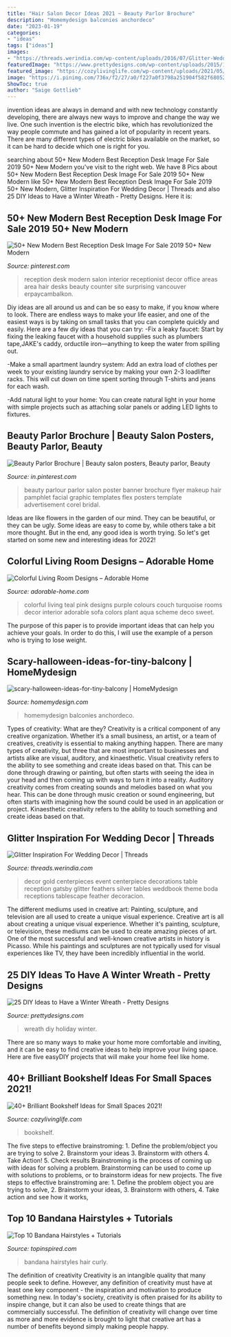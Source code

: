 ```yaml
---
title: "Hair Salon Decor Ideas 2021 ~ Beauty Parlor Brochure"
description: "Homemydesign balconies anchordeco"
date: "2023-01-19"
categories:
- "ideas"
tags: ["ideas"]
images:
- "https://threads.werindia.com/wp-content/uploads/2016/07/Glitter-Wedding-Decor-Threads-WeRIndia6.jpg"
featuredImage: "https://www.prettydesigns.com/wp-content/uploads/2015/11/Holiday-Wreath.jpg"
featured_image: "https://cozylivinglife.com/wp-content/uploads/2021/05/11-4.jpg"
image: "https://i.pinimg.com/736x/f2/27/a0/f227a0f3798a251904f582f6805216f2.jpg"
ShowToc: true
author: "Saige Gottlieb"
---
```



invention ideas are always in demand and with new technology constantly developing, there are always new ways to improve and change the way we live. One such invention is the electric bike, which has revolutionized the way people commute and has gained a lot of popularity in recent years. There are many different types of electric bikes available on the market, so it can be hard to decide which one is right for you.

	

		
searching about 50+ New Modern Best Reception Desk Image For Sale 2019 50+ New Modern you've visit to the right web. We have 8 Pics about 50+ New Modern Best Reception Desk Image For Sale 2019 50+ New Modern like 50+ New Modern Best Reception Desk Image For Sale 2019 50+ New Modern, Glitter Inspiration For Wedding Decor | Threads and also 25 DIY Ideas to Have a Winter Wreath - Pretty Designs. Here it is:
		
    
## 50+ New Modern Best Reception Desk Image For Sale 2019 50+ New Modern

<img loading=lazy src="https://i.pinimg.com/736x/f2/27/a0/f227a0f3798a251904f582f6805216f2.jpg" onerror="this.onerror=null;this.src='https://tse4.mm.bing.net/th?id=OIP.F1g2UOGE6YtT9mjaX9-sIgHaJ3&amp;pid=15.1';" alt="50+ New Modern Best Reception Desk Image For Sale 2019 50+ New Modern">

_Source: pinterest.com_

>reception desk modern salon interior receptionist decor office areas area hair desks beauty counter site surprising vancouver erpaycambalkon. 

	

Diy ideas are all around us and can be so easy to make, if you know where to look.
There are endless ways to make your life easier, and one of the easiest ways is by taking on small tasks that you can complete quickly and easily. Here are a few diy ideas that you can try:
-Fix a leaky faucet: Start by fixing the leaking faucet with a household supplies such as plumbers tape,JAKE's caddy, orductile iron—anything to keep the water from spilling out.

-Make a small apartment laundry system: Add an extra load of clothes per week to your existing laundry service by making your own 2-3 loadlifter racks. This will cut down on time spent sorting through T-shirts and jeans for each wash.

-Add natural light to your home: You can create natural light in your home with simple projects such as attaching solar panels or adding LED lights to fixtures.

    
## Beauty Parlor Brochure | Beauty Salon Posters, Beauty Parlor, Beauty

<img loading=lazy src="https://i.pinimg.com/736x/1b/e0/af/1be0afcb5b24ec383258189e998d8e04.jpg" onerror="this.onerror=null;this.src='https://tse1.mm.bing.net/th?id=OIP.y7kUzVelBUJ0RUaFDlRreAHaKe&amp;pid=15.1';" alt="Beauty Parlor Brochure | Beauty salon posters, Beauty parlor, Beauty">

_Source: in.pinterest.com_

>beauty parlour parlor salon poster banner brochure flyer makeup hair pamphlet facial graphic templates flex posters template advertisement corel bridal. 

	

Ideas are like flowers in the garden of our mind. They can be beautiful, or they can be ugly. Some ideas are easy to come by, while others take a bit more thought. But in the end, any good idea is worth trying. So let's get started on some new and interesting ideas for 2022!

    
## Colorful Living Room Designs – Adorable Home

<img loading=lazy src="https://adorable-home.com/wp-content/gallery/colorful-living-room-designs/colorful-living-room-designs-4.jpg" onerror="this.onerror=null;this.src='https://tse1.mm.bing.net/th?id=OIP.iSmGCO393Ek4TsQe1EajCwHaKg&amp;pid=15.1';" alt="Colorful Living Room Designs – Adorable Home">

_Source: adorable-home.com_

>colorful living teal pink designs purple colours couch turquoise rooms decor interior adorable sofa colors plant aqua scheme deco sweet. 

	

The purpose of this paper is to provide important ideas that can help you achieve your goals. In order to do this, I will use the example of a person who is trying to lose weight.

    
## Scary-halloween-ideas-for-tiny-balcony | HomeMydesign

<img loading=lazy src="https://homemydesign.com/wp-content/uploads/2018/09/scary-halloween-ideas-for-tiny-balcony-300x300.jpg" onerror="this.onerror=null;this.src='https://tse3.mm.bing.net/th?id=OIP.JBe02sgNIiSc7q78dfMn3gAAAA&amp;pid=15.1';" alt="scary-halloween-ideas-for-tiny-balcony | HomeMydesign">

_Source: homemydesign.com_

>homemydesign balconies anchordeco. 

	

Types of creativity: What are they?
Creativity is a critical component of any creative organization. Whether it’s a small business, an artist, or a team of creatives, creativity is essential to making anything happen. There are many types of creativity, but three that are most important to businesses and artists alike are visual, auditory, and kinaesthetic. 
Visual creativity refers to the ability to see something and create ideas based on that. This can be done through drawing or painting, but often starts with seeing the idea in your head and then coming up with ways to turn it into a reality. Auditory creativity comes from creating sounds and melodies based on what you hear. This can be done through music creation or sound engineering, but often starts with imagining how the sound could be used in an application or project. Kinaesthetic creativity refers to the ability to touch something and create ideas based on that.

    
## Glitter Inspiration For Wedding Decor | Threads

<img loading=lazy src="https://threads.werindia.com/wp-content/uploads/2016/07/Glitter-Wedding-Decor-Threads-WeRIndia6.jpg" onerror="this.onerror=null;this.src='https://tse3.mm.bing.net/th?id=OIP.DfNPaBrZY7XVLtC5HxT_cQHaLH&amp;pid=15.1';" alt="Glitter Inspiration For Wedding Decor | Threads">

_Source: threads.werindia.com_

>decor gold centerpieces event centerpiece decorations table reception gatsby glitter feathers silver tables weddbook theme boda receptions tablescape feather decoracion. 

	

The different mediums used in creative art: Painting, sculpture, and television are all used to create a unique visual experience.
Creative art is all about creating a unique visual experience. Whether it's painting, sculpture, or television, these mediums can be used to create amazing pieces of art. One of the most successful and well-known creative artists in history is Picasso. While his paintings and sculptures are not typically used for visual experiences like TV, they have been incredibly influential in the world.

    
## 25 DIY Ideas To Have A Winter Wreath - Pretty Designs

<img loading=lazy src="https://www.prettydesigns.com/wp-content/uploads/2015/11/Holiday-Wreath.jpg" onerror="this.onerror=null;this.src='https://tse3.mm.bing.net/th?id=OIP.jK_6o3hTvEn-cy6hpe7bJwAAAA&amp;pid=15.1';" alt="25 DIY Ideas to Have a Winter Wreath - Pretty Designs">

_Source: prettydesigns.com_

>wreath diy holiday winter. 

	

There are so many ways to make your home more comfortable and inviting, and it can be easy to find creative ideas to help improve your living space. Here are five easyDIY projects that will make your home feel like home.

    
## 40+ Brilliant Bookshelf Ideas For Small Spaces 2021!

<img loading=lazy src="https://cozylivinglife.com/wp-content/uploads/2021/05/11-4.jpg" onerror="this.onerror=null;this.src='https://tse1.mm.bing.net/th?id=OIP.Xp4lLmypQNv8mdgG6jfRSAHaLH&amp;pid=15.1';" alt="40+ Brilliant Bookshelf Ideas for Small Spaces 2021!">

_Source: cozylivinglife.com_

>bookshelf. 

	

The five steps to effective brainstroming: 1. Define the problem/object you are trying to solve 2. Brainstorm your ideas 3. Brainstorm with others 4. Take Action! 5. Check results
Brainstroming is the process of coming up with ideas for solving a problem. Brainstorming can be used to come up with solutions to problems, or to brainstorm ideas for new projects. The five steps to effective brainstroming are: 1. Define the problem object you are trying to solve, 2. Brainstorm your ideas, 3. Brainstorm with others, 4. Take action and see how it works, 
    
## Top 10 Bandana Hairstyles + Tutorials

<img loading=lazy src="https://www.topinspired.com/wp-content/uploads/2015/01/Curly-Hair-with-a-Bandana.jpg" onerror="this.onerror=null;this.src='https://tse4.mm.bing.net/th?id=OIP.PHpEookDGOmTI-39GZdgTwHaK2&amp;pid=15.1';" alt="Top 10 Bandana Hairstyles + Tutorials">

_Source: topinspired.com_

>bandana hairstyles hair curly. 

	

The definition of creativity
Creativity is an intangible quality that many people seek to define. However, any definition of creativity must have at least one key component - the inspiration and motivation to produce something new. In today's society, creativity is often praised for its ability to inspire change, but it can also be used to create things that are commercially successful. The definition of creativity will change over time as more and more evidence is brought to light that creative art has a number of benefits beyond simply making people happy.

